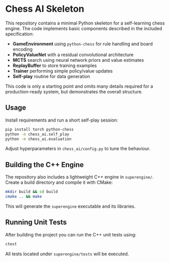 # Chess AI Skeleton

This repository contains a minimal Python skeleton for a self-learning chess engine.
The code implements basic components described in the included specification:

- **GameEnvironment** using `python-chess` for rule handling and board encoding
- **PolicyValueNet** with a residual convolutional architecture
- **MCTS** search using neural network priors and value estimates
- **ReplayBuffer** to store training examples
- **Trainer** performing simple policy/value updates
- **Self-play** routine for data generation

This code is only a starting point and omits many details required for a
production-ready system, but demonstrates the overall structure.

## Usage

Install requirements and run a short self-play session:

```bash
pip install torch python-chess
python -m chess_ai.self_play
python -m chess_ai.evaluation
```

Adjust hyperparameters in `chess_ai/config.py` to tune the behaviour.

## Building the C++ Engine

The repository also includes a lightweight C++ engine in `superengine/`. Create
a build directory and compile it with CMake:

```bash
mkdir build && cd build
cmake .. && make
```

This will generate the `superengine` executable and its libraries.

## Running Unit Tests

After building the project you can run the C++ unit tests using:

```bash
ctest
```

All tests located under `superengine/tests` will be executed.


